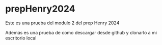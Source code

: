 # prepHenry2024
Este es una prueba del modulo 2 del prep Henry 2024

Además es una prueba de como descargar desde github y clonarlo a mi escritorio local
